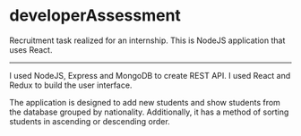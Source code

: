# developerAssessment

Recruitment task realized for an internship. This is NodeJS application that uses React.
<hr>

I used NodeJS, Express and MongoDB to create REST API. I used React and Redux to build the user interface. 

The application is designed to add new students and show students from the database grouped by nationality.
Additionally, it has a method of sorting students in ascending or descending order.

